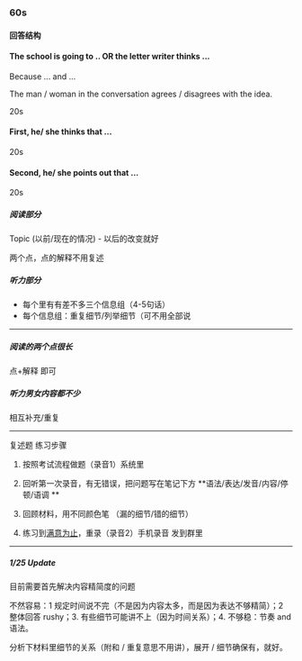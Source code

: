 

### **60s**

#### 回答结构

#### The school is going to .. OR the letter writer thinks ...  

Because ... and ...

The man / woman in the conversation agrees / disagrees with the idea.  

20s

#### First, he/ she thinks that ... 

20s

#### Second, he/ she points out that ...

20s



##### 阅读部分

Topic (以前/现在的情况) - 以后的改变就好

两个点，点的解释不用复述



##### 听力部分

+ 每个里有有差不多三个信息组（4-5句话）
+ 每个信息组：重复细节/列举细节（可不用全部说

****

##### 阅读的两个点很长

点+解释 即可





##### 听力男女内容都不少

相互补充/重复



***

复述题 练习步骤

1. 按照考试流程做题（录音1）系统里

2. 回听第一次录音，有无错误，把问题写在笔记下方 **语法/表达/发音/内容/停顿/语调 **

3. 回顾材料，用不同颜色笔 （漏的细节/错的细节）

4. 练习到<u>满意为止</u>，重录（录音2）手机录音 发到群里




***

##### 1/25 Update

目前需要首先解决内容精简度的问题

不然容易：1 规定时间说不完（不是因为内容太多，而是因为表达不够精简）；2 整体回答 rushy；3. 有些细节可能讲不上（因为时间关系）；4. 不够稳：节奏 and 语法。	

分析下材料里细节的关系（附和 / 重复意思不用讲），展开 / 细节确保有，就好。